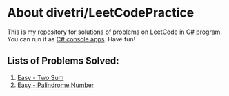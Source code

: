 # About divetri/LeetCodePractice
This is my repository for solutions of problems on LeetCode in C# program. You can run it as [C# console apps](https://learn.microsoft.com/en-us/visualstudio/get-started/csharp/tutorial-console?view=vs-2022). Have fun!
## Lists of Problems Solved:
  1. [Easy - Two Sum](https://leetcode.com/problems/two-sum/)
  2. [Easy - Palindrome Number](https://leetcode.com/problems/palindrome-number/)
